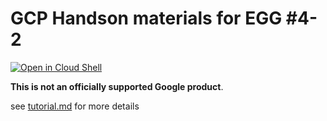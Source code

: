 # GCP Handson materials for EGG #4-2

[![Open in Cloud Shell](https://gstatic.com/cloudssh/images/open-btn.png)](https://ssh.cloud.google.com/cloudshell/open?cloudshell_git_repo=https://github.com/google-cloud-japan/egg-training-materials&cloudshell_working_dir=egg4-2&cloudshell_tutorial=tutorial.md)

**This is not an officially supported Google product**.

see [tutorial.md](tutorial.md) for more details
